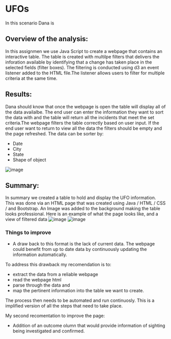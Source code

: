 # UFOs
In this scenario Dana is 

## Overview of the analysis:
In this assignmen we use Java Script to create a webpage that contains an interactive table. The table is created with multilpe filters that delivers the inforation available by identifying that a change has taken place in the selected fields (filter boxes). The filtering is conducted using d3 an event listener added to the HTML file.The listener allows users to filter for multiple criteria at the same time. 

## Results:

Dana should know that once the webpage is open the table will display all of the data availalbe. The end user can enter the information they want to sort the data with and the table will return all the incidents that meet the set criteria.The webpage filters the table correctly based on user input. If the end user want to return to view all the data the filters should be empty and the page refreshed. 
The data can be sorter by: 
- Date 
- City
- State 
- Shape of object 


![image](https://user-images.githubusercontent.com/104601282/188228706-bfa07f40-5d18-4bb4-bd77-1b7c0156987a.png)



## Summary:
In summary we created a table to hold and display the UFO information. This was done via an HTML page that was created using Java / HTML / CSS / and Bootstrap. An Image was added to the background making the table looks professional. 
Here is an example of what the page looks like, and a view of filtered data 
![image](https://user-images.githubusercontent.com/104601282/188228940-fd9ce186-93d5-4c84-a7e0-2e1625ee1094.png)
![image](https://user-images.githubusercontent.com/104601282/188250843-c6ca1b58-d1d6-40dd-8b5d-2a4a34e5e7f3.png)

### Things to improve 
- A draw back to this format is the lack of current data. The webpage could benefit from up to date data by continuously updating the information automatically. 

To address this drawback my recomendation is to:  

- extract the data from a reliable webpage
- read the webpage html
- parse through the data and 
- map the pertinent information into the table we want to create. 

The process then needs to be automated and run continuosly. This is a implified version of all the steps that need to take place. 

My second recomentation to improve the page: 

- Addition of an outcome olumn that would provide information of sighting being investigated and confirmed. 


